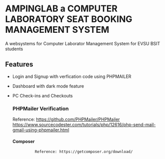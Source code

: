 # AMPINGLAB a COMPUTER LABORATORY SEAT BOOKING MANAGEMENT SYSTEM
A websystems for Computer Laborator Management System for EVSU BSIT students


## Features
- Login and Signup with verfication code using PHPMAILER
- Dashboard with dark mode feature
- PC Check-ins and Checkouts
  ### PHPMailer Verification
    Reference:  https://github.com/PHPMailer/PHPMailer <br>
                https://www.sourcecodester.com/tutorials/php/12616/php-send-mail-gmail-using-phpmailer.html
  
    #### Composer
                Reference: https://getcomposer.org/download/
